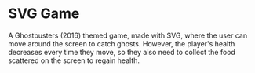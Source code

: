 # SVG Game
A Ghostbusters (2016) themed game, made with SVG, where the user can move around the screen to catch ghosts. However, the player's health decreases every time they move,
so they also need to collect the food scattered on the screen to regain health.
